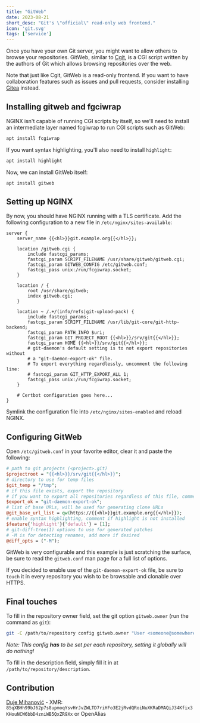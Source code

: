 ```yaml
---
title: "GitWeb"
date: 2023-08-21
short_desc: "Git's \"official\" read-only web frontend."
icon: 'git.svg'
tags: ['service']
---
```

Once you have your own Git server, you might want to allow others to browse your
repositories. GitWeb, similar to [Cgit](/cgit), is a CGI script written by the
authors of Git which allows browsing repositories over the web.

Note that just like Cgit, GitWeb is a read-only frontend. If you want to have
collaboration features such as issues and pull requests, consider installing
[Gitea](/gitea) instead.

## Installing gitweb and fgciwrap

NGINX isn't capable of running CGI scripts by itself, so we'll need to install
an intermediate layer named fcgiwrap to run CGI scripts such as GitWeb:

```sh
apt install fcgiwrap
```

If you want syntax highlighting, you'll also need to install `highlight`:
```sh
apt install highlight
```

Now, we can install GitWeb itself:

```sh
apt install gitweb
```

## Setting up NGINX

By now, you should have NGINX running with a TLS certificate. Add the following
configuration to a new file in `/etc/nginx/sites-available`:

```nginx
server {
	server_name {{<hl>}}git.example.org{{</hl>}};

	location /gitweb.cgi {
		include fastcgi_params;
		fastcgi_param SCRIPT_FILENAME /usr/share/gitweb/gitweb.cgi;
		fastcgi_param GITWEB_CONFIG /etc/gitweb.conf;
		fastcgi_pass unix:/run/fcgiwrap.socket;
	}

	location / {
		root /usr/share/gitweb;
		index gitweb.cgi;
	}

	location ~ /.+/(info/refs|git-upload-pack) {
		include fastcgi_params;
		fastcgi_param SCRIPT_FILENAME /usr/lib/git-core/git-http-backend;
		fastcgi_param PATH_INFO $uri;
		fastcgi_param GIT_PROJECT_ROOT {{<hl>}}/srv/git{{</hl>}};
		fastcgi_param HOME {{<hl>}}/srv/git{{</hl>}};
        # git-daemon's default setting is to not export repositories without
        # a "git-daemon-export-ok" file.
        # To export everything regardlessly, uncomment the following line:
        # fastcgi_param GIT_HTTP_EXPORT_ALL 1;
		fastcgi_pass unix:/run/fcgiwrap.socket;
	}

    # Certbot configuration goes here...
}
```

Symlink the configuration file into `/etc/nginx/sites-enabled` and reload NGINX.

## Configuring GitWeb

Open `/etc/gitweb.conf` in your favorite editor, clear it and paste the following:

```perl
# path to git projects (<project>.git)
$projectroot = "{{<hl>}}/srv/git{{</hl>}}";
# directory to use for temp files
$git_temp = "/tmp";
# if this file exists, export the repository
# if you want to export all repositories regardless of this file, comment
$export_ok = "git-daemon-export-ok";
# list of base URLs, will be used for generating clone URLs
@git_base_url_list = qw(https://{{<hl>}}git.example.org{{</hl>}});
# enable syntax highlighting, comment if highlight is not installed
$feature{'highlight'}{'default'} = [1];
# git-diff-tree(1) options to use for generated patches
# -M is for detecting renames, add more if desired
@diff_opts = ("-M");
```

GitWeb is very configurable and this example is just scratching the surface, be
sure to read the `gitweb.conf` man page for a full list of options.

If you decided to enable use of the `git-daemon-export-ok` file, be sure to
`touch` it in every repository you wish to be browsable and clonable over HTTPS.

## Final touches
To fill in the repository owner field, set the git option `gitweb.owner` (run
the command as `git`):

```sh
git -C /path/to/repository config gitweb.owner "User <someone@somewhere.com>"
```
*Note: This config **has** to be set per each repository, setting it globally will
do nothing!*

To fill in the description field, simply fill it in at
`/path/to/repository/description`.

## Contribution
[Duje Mihanović](http://dujemihanovic.xyz) - XMR:
`85qXBHh99bJ62p7s8upmoqYsvHrJvZWLTD7riHFo3E2jRvdQRoiNuXKRaDMAQiJ34Kfix3KHouNCW6bbD4zniWB5QxZR9Xx`
or OpenAlias
